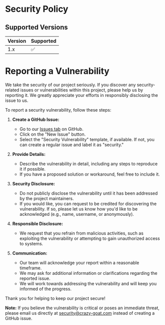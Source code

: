 # Security Policy

## Supported Versions

| Version | Supported          |
| ------- | ------------------ |
| 1.x     | :white_check_mark: |

# Reporting a Vulnerability

We take the security of our project seriously. If you discover any security-related issues or vulnerabilities within this project, please help us by reporting it. We greatly appreciate your efforts in responsibly disclosing the issue to us.

To report a security vulnerability, follow these steps:

1. **Create a GitHub Issue:** 
   - Go to our [Issues tab](https://github.com/crazy-goat/nginx_ssi_memcached/issues) on GitHub.
   - Click on the "New Issue" button.
   - Select the "Security Vulnerability" template, if available. If not, you can create a regular issue and label it as "security."

2. **Provide Details:** 
   - Describe the vulnerability in detail, including any steps to reproduce it if possible.
   - If you have a proposed solution or workaround, feel free to include it.

3. **Security Disclosure:** 
   - Do not publicly disclose the vulnerability until it has been addressed by the project maintainers.
   - If you would like, you can request to be credited for discovering the vulnerability. If so, please let us know how you'd like to be acknowledged (e.g., name, username, or anonymously).

4. **Responsible Disclosure:** 
   - We request that you refrain from malicious activities, such as exploiting the vulnerability or attempting to gain unauthorized access to systems.

5. **Communication:**
   - Our team will acknowledge your report within a reasonable timeframe.
   - We may ask for additional information or clarifications regarding the reported issue.
   - We will work towards addressing the vulnerability and will keep you informed of the progress.

Thank you for helping to keep our project secure!

**Note:** If you believe the vulnerability is critical or poses an immediate threat, please email us directly at [security@crazy-goat.com](mailto:security@crazy-goat.com) instead of creating a GitHub issue.
